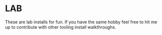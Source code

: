 # LAB

These are lab installs for fun. If you have the same hobby feel free to hit me up to contribute with other tooling install walkthroughs. 
